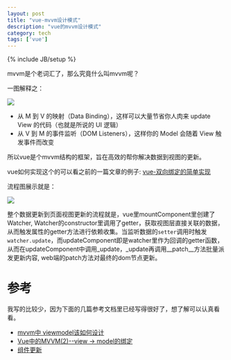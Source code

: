 ```yaml
---
layout: post
title: "vue-mvvm设计模式"
description: "vue的mvvm设计模式"
category: tech
tags: ['vue']
---
```

{% include JB/setup %}

mvvm是个老词汇了，那么究竟什么叫mvvm呢？

一图解释之：

![](https://pic4.zhimg.com/80/edd0080fb145315fbc96164c219fee7e_hd.jpg)

* 从 M 到 V 的映射（Data Binding），这样可以大量节省你人肉来 update View 的代码（也就是所说的 UI 逻辑）
* 从 V 到 M 的事件监听（DOM Listeners），这样你的 Model 会随着 View 触发事件而改变

所以vue是个mvvm结构的框架，旨在高效的帮你解决数据到视图的更新。

vue如何实现这个的可以看之前的一篇文章的例子: [vue-双向绑定的简单实现](https://echizen.github.io/tech/2019/03-24-vue-bind-demo)

流程图展示就是：

![](https://s10.mogucdn.com/mlcdn/c45406/190324_7fd41bi9431412hd8k1f39k883085_1898x1278.png)

整个数据更新到页面视图更新的流程就是，vue里mountComponent里创建了Watcher, Watcher的constructor里调用了getter，获取视图层直接关联的数据，从而触发属性的getter方法进行依赖收集。当监听数据的`setter`调用时触发`watcher.update`，而updateComponent即是watcher里作为回调的getter函数，从而在updateComponent中调用_update，_update再调用__patch__方法批量派发更新内容, web端的patch方法对最终的dom节点更新。

# 参考

我写的比较少，因为下面的几篇参考文档里已经写得很好了，想了解可以认真看看。

- [mvvm中 viewmodel该如何设计](https://www.zhihu.com/question/36929146/answer/97611755)
- [Vue中的MVVM(2)--view -> model的绑定](https://www.jianshu.com/p/1ccc2cb4f907)
- [组件更新](https://ustbhuangyi.github.io/vue-analysis/reactive/component-update.html)
